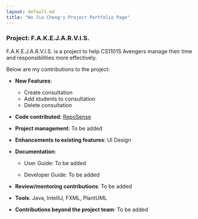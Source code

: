 ```yaml
---
layout: default.md
title: "Ho Jia Cheng's Project Portfolio Page"
---
```

### Project: F.A.K.E.J.A.R.V.I.S.

F.A.K.E.J.A.R.V.I.S. is a project to help CS1101S Avengers manage their time and responsibilities more effectively.

Below are my contributions to the project:

* **New Features**: 
  * Create consultation
  * Add students to consultation
  * Delete consultation

* **Code contributed**: [RepoSense](https://nus-cs2103-ay2324s1.github.io/tp-dashboard/?search=wesho1107&breakdown=true)

* **Project management**: To be added


* **Enhancements to existing features**: UI Design


* **Documentation**:
  * User Guide: To be added

  * Developer Guide: To be added


* **Review/mentoring contributions**: To be added

* **Tools**: Java, IntelliJ, FXML, PlantUML

* **Contributions beyond the project team**: To be added

